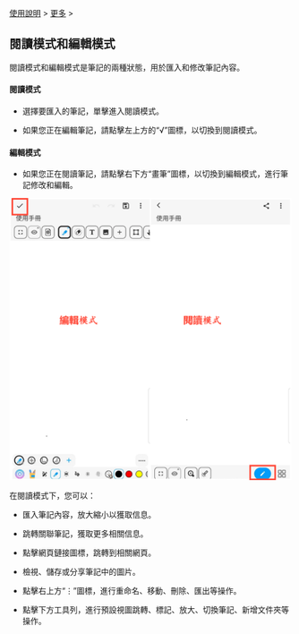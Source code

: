 [使用說明](/dragonnest/drawnote/manual/zh-tw) > [更多](/dragonnest/drawnote/manual/zh/more) >

閱讀模式和編輯模式
---
閱讀模式和編輯模式是筆記的兩種狀態，用於匯入和修改筆記內容。

#### 閱讀模式
- 選擇要匯入的筆記，單擊進入閱讀模式。

- 如果您正在編輯筆記，請點擊左上方的“√”圖標，以切換到閱讀模式。

#### 編輯模式
- 如果您正在閱讀筆記，請點擊右下方“畫筆”圖標，以切換到編輯模式，進行筆記修改和編輯。

![](imgs/reading_mode_and_editing_mode.png)

在閱讀模式下，您可以：

- 匯入筆記內容，放大縮小以獲取信息。

- 跳轉關聯筆記，獲取更多相關信息。

- 點擊網頁鏈接圖標，跳轉到相關網頁。

- 檢視、儲存或分享筆記中的圖片。

- 點擊右上方“⋮”圖標，進行重命名、移動、刪除、匯出等操作。

- 點擊下方工具列，進行預設視圖跳轉、標記、放大、切換筆記、新增文件夾等操作。